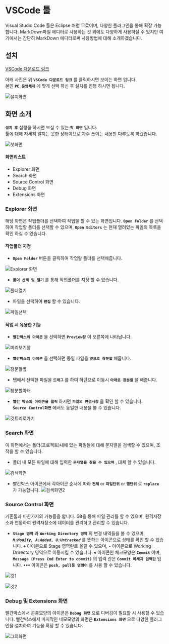 <link type="text/css" rel="stylesheet" href="./css/mark.css">

# VSCode 툴

Visual Studio Code 툴은 Eclipse 처럼 무료이며, 다양한 플러그인을 통해 확장 가능합니다.
MarkDown파일 에디터로 사용하는 것 외에도 다양하게 사용하실 수 있지만 여기에서는 간단히 MarkDown 에디터로써 사용방법에 대해 소개하겠습니다.

## 설치

[VSCode 다운로드 링크](https://code.visualstudio.com/Download)  

아래 사진은 위 **`VSCode 다운로드 링크`** 를 클릭하시면 보이는 화면 입니다.  
본인 **`PC 운영체제`** 에 맞게 선택 하신 후 설치를 진행 하시면 됩니다.

![설치화면](./img/download.png)

## 화면 소개

**`설치 후`** 실행을 하시면 보실 수 있는 **`첫 화면`** 입니다.  
툴에 대해 자세히 알지는 못한 상태이므로 자주 쓰이는 내용만 다루도록 하겠습니다.

![첫화면](./img/main.png)

#### 화면리스트
- Explorer 화면
- Search 화면
- Source Control 화면
- Debug 화면
- Extensions 화면


### Explorer 화면

해당 화면은 작업폴더를 선택하여 작업을 할 수 있는 화면입니다.
**`Open Folder`** 를 선택하여 작업할 폴더를 선택할 수 있으며, **`Open Editors`** 는 현재 열려있는 파일의 목록을 확인 하실 수 있습니다.


#### 작업폴더 지정

-  **`Open Folder`** 버튼을 클릭하여 작업할 폴더를 선택해줍니다.

![Explorer 화면](./img/explorer.png)

-  **`폴더 선택 및 열기`** 를 통해 작업폴더를 지정 할 수 있습니다.

![폴더열기](./img/open_folder.png)

- 파일을 선택하여 **`편집`** 할 수 있습니다.

![파일선택](./img/file_view.png)

#### 작업 시 유용한 기능

- **`빨간박스의 아이콘`** 을 선택하면 **`Preview창`** 이 오른쪽에 나타납니다.

![미리보기창](./img/preview.png)

- **`빨간박스의 아이콘`** 을 선택하면 동일 파일을 **`옆으로 창분할`** 해줍니다.

![창분할옆](./img/split_side.png)

- 탭에서 선택한 파일을 **`드래그`** 를 하여 하단으로 이동시 **`아래로 창분할`** 을 해줍니다.

![창분할아래](./img/split_down.png)

- **`빨간 박스의 아이콘을 클릭`** 하시면 **`파일의 변경사항`** 을 확인 할 수 있습니다.  
**`Source Control화면`** 에서도 동일한 내용을 볼 수 있습니다.

![깃트리로가기](./img/git_tree.png)


### Search 화면
이 화면에서는 폴더(프로젝트)내에 있는 파일들에 대해 문자열을 검색할 수 있으며, 조작을 할 수 있습니다.

- 폴더 내 모든 파일에 대해 입력한 **`문자열을 찾을 수 있으며`** , 대체 할 수 있습니다.

![검색화면](./img/search.png)

- 빨간박스 아이콘에서 각아이콘 순서에 따라 **`전체`** or **`파일단위`** or **`행단위`** 로 **`replace`** 가 가능합니다. 
![검색화면2](./img/search2.png)

### Source Control 화면
기존툴과 마찬가지의 기능들을 합니다. Git을 통해 파일 관리를 할 수 있으며, 원격저장소과 연동하여 원격저장소에 데이터를 관리하고 관리할 수 있습니다.

- **`Stage 영역`** 과 **`Working Directory 영역`** 의 변경 내역들을 볼 수 있으며,
 _**`M:Modify, A:Added, U:Untracked`**_ 를 뜻하는 아이콘으로 상태를 확인 할 수 있습니다.
 **`+`** 아이콘으로 Stage 영역란로 올릴 수 있으며, **`-`** 아이콘으로 Working Drirectory 영역으로 이동시킬 수 있습니다. 
 **`v`** 아이콘인 체크모양은 **`Commit`** 이며, **`Message (Press Cmd Enter to commit)`** 의 입력 란은 **`Commit 메세지 입력란`** 입니다.
 **`•••`** 아이콘은 **`push, pull등 명령어`** 를 사용 할 수 있습니다.

![깃1](./img/git_view.png)

![깃2](./img/git_view2.png)

### Debug 및 Extensions 화면

 빨간박스에서 곤충모양의 아이콘은 **`Debug 화면`** 으로 디버깅이 필요할 시 사용할 수 있습니다. 빨간박스에서 마지막인  네모모양의 화면은 **`Extensions 화면`** 으로 다양한 플러그인을 설치하여 기능을 확장 할 수 있습니다.

![그외화면](./img/etc_view.png)